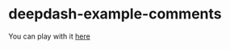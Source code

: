 # deepdash-example-comments

You can play with it [here](https://codesandbox.io/s/github/YuriGor/deepdash-example-comments/)
